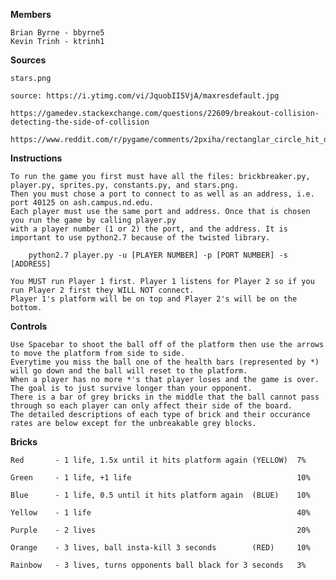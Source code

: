 **Members**

    Brian Byrne - bbyrne5
    Kevin Trinh - ktrinh1

**Sources**

    stars.png
    
    source: https://i.ytimg.com/vi/JquobII5VjA/maxresdefault.jpg
    
    https://gamedev.stackexchange.com/questions/22609/breakout-collision-detecting-the-side-of-collision
    
    https://www.reddit.com/r/pygame/comments/2pxiha/rectanglar_circle_hit_detection/
    
**Instructions**

    To run the game you first must have all the files: brickbreaker.py, player.py, sprites.py, constants.py, and stars.png. 
    Then you must chose a port to connect to as well as an address, i.e. port 40125 on ash.campus.nd.edu. 
    Each player must use the same port and address. Once that is chosen you run the game by calling player.py 
    with a player number (1 or 2) the port, and the address. It is important to use python2.7 because of the twisted library. 
        
        python2.7 player.py -u [PLAYER NUMBER] -p [PORT NUMBER] -s [ADDRESS]
        
    You MUST run Player 1 first. Player 1 listens for Player 2 so if you run Player 2 first they WILL NOT connect. 
    Player 1's platform will be on top and Player 2's will be on the bottom. 
    
**Controls**
    
    Use Spacebar to shoot the ball off of the platform then use the arrows to move the platform from side to side. 
    Everytime you miss the ball one of the health bars (represented by *) will go down and the ball will reset to the platform. 
    When a player has no more *'s that player loses and the game is over. The goal is to just survive longer than your opponent. 
    There is a bar of grey bricks in the middle that the ball cannot pass through so each player can only affect their side of the board.
    The detailed descriptions of each type of brick and their occurance rates are below except for the unbreakable grey blocks. 
    

**Bricks**

    Red       - 1 life, 1.5x until it hits platform again (YELLOW)  7%
    
    Green     - 1 life, +1 life                                     10%
    
    Blue      - 1 life, 0.5 until it hits platform again  (BLUE)    10%
    
    Yellow    - 1 life                                              40%
    
    Purple    - 2 lives                                             20%
    
    Orange    - 3 lives, ball insta-kill 3 seconds        (RED)     10%
    
    Rainbow   - 3 lives, turns opponents ball black for 3 seconds   3%
